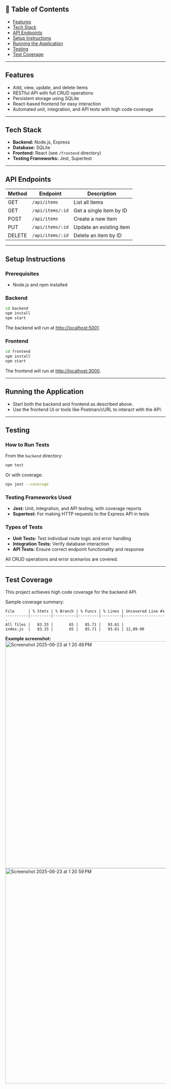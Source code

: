 ## 📑 Table of Contents

* [Features](#features)
* [Tech Stack](#tech-stack)
* [API Endpoints](#api-endpoints)
* [Setup Instructions](#setup-instructions)
* [Running the Application](#running-the-application)
* [Testing](#testing)
* [Test Coverage](#test-coverage)

---

## Features

* Add, view, update, and delete items
* RESTful API with full CRUD operations
* Persistent storage using SQLite
* React-based frontend for easy interaction
* Automated unit, integration, and API tests with high code coverage

---

## Tech Stack

* **Backend:** Node.js, Express
* **Database:** SQLite
* **Frontend:** React (see `/frontend` directory)
* **Testing Frameworks:** Jest, Supertest

---

## API Endpoints

| Method | Endpoint         | Description             |
| ------ | ---------------- | ----------------------- |
| GET    | `/api/items`     | List all items          |
| GET    | `/api/items/:id` | Get a single item by ID |
| POST   | `/api/items`     | Create a new item       |
| PUT    | `/api/items/:id` | Update an existing item |
| DELETE | `/api/items/:id` | Delete an item by ID    |

---

## Setup Instructions

### Prerequisites

* Node.js and npm installed

### Backend

```bash
cd backend
npm install
npm start
```

The backend will run at [http://localhost:5001](http://localhost:5001).

### Frontend

```bash
cd frontend
npm install
npm start
```

The frontend will run at [http://localhost:3000](http://localhost:3000).

---

## Running the Application

* Start both the backend and frontend as described above.
* Use the frontend UI or tools like Postman/cURL to interact with the API.

---

## Testing

### How to Run Tests

From the `backend` directory:

```bash
npm test
```

Or with coverage:

```bash
npx jest --coverage
```

### Testing Frameworks Used

* **Jest:** Unit, integration, and API testing, with coverage reports
* **Supertest:** For making HTTP requests to the Express API in tests

### Types of Tests

* **Unit Tests:** Test individual route logic and error handling
* **Integration Tests:** Verify database interaction
* **API Tests:** Ensure correct endpoint functionality and response

All CRUD operations and error scenarios are covered.

---

## Test Coverage

This project achieves high code coverage for the backend API.

Sample coverage summary:

```
File      | % Stmts | % Branch | % Funcs | % Lines | Uncovered Line #s
----------|---------|----------|---------|---------|-------------------
All files |   83.33 |       65 |   85.71 |   93.61 |
index.js  |   83.33 |       65 |   85.71 |   93.61 | 12,89-90
```
**Example screenshot:**
<img width="711" alt="Screenshot 2025-06-23 at 1 20 49 PM" src="https://github.com/user-attachments/assets/e2c4d6b1-b32f-4c3f-b0df-fdff68bba368" />
<img width="675" alt="Screenshot 2025-06-23 at 1 20 59 PM" src="https://github.com/user-attachments/assets/93bab2fc-e3b4-43dc-87e2-5d55b69ab2ef" />
